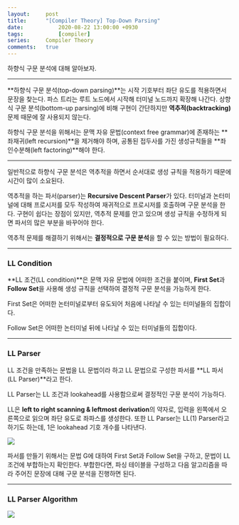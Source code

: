 ```yaml
---
layout:		post
title:		"[Compiler Theory] Top-Down Parsing"
date:			2020-08-22 13:00:00 +0930
tags:			[compiler]
series: 	Compiler Theory
comments:	true
---
```


하향식 구문 분석에 대해 알아보자.

---

**하향식 구문 분석(top-down parsing)**는 시작 기호부터 좌단 유도를 적용하면서 문장을 찾는다. 파스 트리는 루트 노드에서 시작해 터미널 노드까지 확장해 나간다. 상향식 구문 분석(bottom-up parsing)에 비해 구현이 간단하지만 **역추적(backtracking)** 문제 때문에 잘 사용되지 않는다.

하향식 구문 분석을 위해서는 문맥 자유 문법(context free grammar)에 존재하는 **좌재귀(left recursion)**을 제거해야 하며, 공통된 접두사를 가진 생성규칙들을 **좌인수분해(left factoring)**해야 한다.

---

일반적으로 하향식 구문 분석은 역추적을 하면서 순서대로 생성 규칙을 적용하기 때문에 시간이 많이 소요된다.

역추적을 하는 파서(parser)는 **Recursive Descent Parser**가 있다. 터미널과 논터미널에 대해 프로시저를 모두 작성하여 재귀적으로 프로시저를 호출하며 구문 분석을 한다. 구현이 쉽다는 장점이 있지만, 역추적 문제를 안고 있으며 생성 규칙을 수정하게 되면 파서의 많은 부분을 바꾸어야 한다.

역추적 문제를 해결하기 위해서는 **결정적으로 구문 분석**을 할 수 있는 방법이 필요하다.

---

### LL Condition
**LL 조건(LL condition)**은 문맥 자유 문법에 어떠한 조건을 붙이며, **First Set**과 **Follow Set**을 사용해 생성 규칙을 선택하여 결정적 구문 분석을 가능하게 한다.

First Set은 어떠한 논터미널로부터 유도되어 처음에 나타날 수 있는 터미널들의 집합이다.

Follow Set은 어떠한 논터미널 뒤에 나타날 수 있는 터미널들의 집합이다.

---

### LL Parser
LL 조건을 만족하는 문법을 LL 문법이라 하고 LL 문법으로 구성한 파서를 **LL 파서(LL Parser)**라고 한다.

LL Parser는 LL 조건과 lookahead를 사용함으로써 결정적인 구문 분석이 가능하다.

LL은 **left to right scanning & leftmost derivation**의 약자로, 입력을 왼쪽에서 오른쪽으로 읽으며 좌단 유도로 좌파스를 생성한다. 또한 LL Parser는 LL(1) Parser라고 하기도 하는데, 1은 lookahead 기호 개수를 나타낸다.

![](https://images.velog.io/images/chowisely/post/7d73a057-ff99-4522-8f67-71d3c9e9bcdc/compiler4_1.jpg)

파서를 만들기 위해서는 문법 G에 대하여 First Set과 Follow Set을 구하고, 문법이 LL 조건에 부합하는지 확인한다. 부합한다면, 파싱 테이블을 구성하고 다음 알고리즘을 따라 주어진 문장에 대해 구문 분석을 진행하면 된다.

---

### LL Parser Algorithm

![](https://images.velog.io/images/chowisely/post/25440a31-e1ab-40ca-a792-98b712031e6f/compiler4_2.png)
